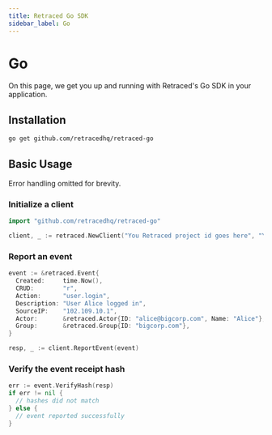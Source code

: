 ```yaml
---
title: Retraced Go SDK
sidebar_label: Go
---
```


# Go

On this page, we get you up and running with Retraced's Go SDK in your application.

## Installation

```bash
go get github.com/retracedhq/retraced-go
```

## Basic Usage

Error handling omitted for brevity.

### Initialize a client

```go
import "github.com/retracedhq/retraced-go"

client, _ := retraced.NewClient("You Retraced project id goes here", "Your Retraced Publisher API token goes here")
```

### Report an event

```go
event := &retraced.Event{
  Created:     time.Now(),
  CRUD:        "r",
  Action:      "user.login",
  Description: "User Alice logged in",
  SourceIP:    "102.109.10.1",
  Actor:       &retraced.Actor{ID: "alice@bigcorp.com", Name: "Alice"},
  Group:       &retraced.Group{ID: "bigcorp.com"},
}

resp, _ := client.ReportEvent(event)
```

### Verify the event receipt hash

```go
err := event.VerifyHash(resp)
if err != nil {
  // hashes did not match
} else {
  // event reported successfully
}
```
